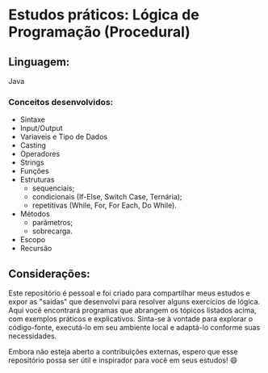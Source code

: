 # Estudos práticos: Lógica de Programação (Procedural)

## Linguagem:
Java

### Conceitos desenvolvidos:
* Sintaxe
* Input/Output
* Variaveis e Tipo de Dados
* Casting
* Operadores
* Strings
* Funções
* Estruturas
  - sequenciais; 
  - condicionais (If-Else, Switch Case, Ternária);
  - repetitivas (While, For, For Each, Do While).
* Métodos
  - parâmetros;
  - sobrecarga.
* Escopo
* Recursão

## Considerações:
Este repositório é pessoal e foi criado para compartilhar meus estudos e expor as "saídas" que desenvolvi para resolver alguns exercícios de lógica. Aqui você encontrará programas que abrangem os tópicos listados acima, com exemplos práticos e explicativos. Sinta-se à vontade para explorar o código-fonte, executá-lo em seu ambiente local e adaptá-lo conforme suas necessidades.

Embora não esteja aberto a contribuições externas, espero que esse repositório possa ser útil e inspirador para você em seus estudos! 😄
